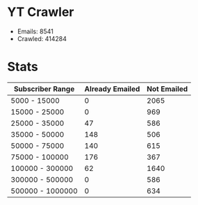 # YT Crawler
- Emails: 8541
- Crawled: 414284

# Stats
| Subscriber Range  | Already Emailed | Not Emailed |
|-------|-------|-------|
| 5000 - 15000 | 0 | 2065 |
| 15000 - 25000 | 0 | 969 |
| 25000 - 35000 | 47 | 586 |
| 35000 - 50000 | 148 | 506 |
| 50000 - 75000 | 140 | 615 |
| 75000 - 100000 | 176 | 367 |
| 100000 - 300000 | 62 | 1640 |
| 300000 - 500000 | 0 | 586 |
| 500000 - 1000000 | 0 | 634 |
